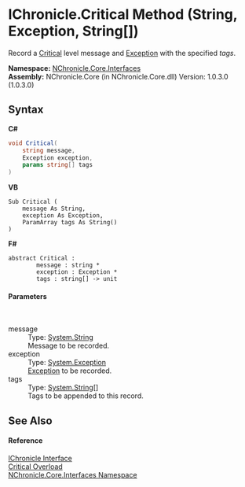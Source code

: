 # IChronicle.Critical Method (String, Exception, String[])
 

Record a <a href="T_NChronicle_Core_Model_ChronicleLevel.md">Critical</a> level message and <a href="http://msdn2.microsoft.com/en-us/library/c18k6c59" target="_blank">Exception</a> with the specified *tags*.

**Namespace:**&nbsp;<a href="N_NChronicle_Core_Interfaces.md">NChronicle.Core.Interfaces</a><br />**Assembly:**&nbsp;NChronicle.Core (in NChronicle.Core.dll) Version: 1.0.3.0 (1.0.3.0)

## Syntax

**C#**<br />
``` C#
void Critical(
	string message,
	Exception exception,
	params string[] tags
)
```

**VB**<br />
``` VB
Sub Critical ( 
	message As String,
	exception As Exception,
	ParamArray tags As String()
)
```

**F#**<br />
``` F#
abstract Critical : 
        message : string * 
        exception : Exception * 
        tags : string[] -> unit 

```


#### Parameters
&nbsp;<dl><dt>message</dt><dd>Type: <a href="http://msdn2.microsoft.com/en-us/library/s1wwdcbf" target="_blank">System.String</a><br />Message to be recorded.</dd><dt>exception</dt><dd>Type: <a href="http://msdn2.microsoft.com/en-us/library/c18k6c59" target="_blank">System.Exception</a><br /><a href="http://msdn2.microsoft.com/en-us/library/c18k6c59" target="_blank">Exception</a> to be recorded.</dd><dt>tags</dt><dd>Type: <a href="http://msdn2.microsoft.com/en-us/library/s1wwdcbf" target="_blank">System.String</a>[]<br />Tags to be appended to this record.</dd></dl>

## See Also


#### Reference
<a href="T_NChronicle_Core_Interfaces_IChronicle.md">IChronicle Interface</a><br /><a href="Overload_NChronicle_Core_Interfaces_IChronicle_Critical.md">Critical Overload</a><br /><a href="N_NChronicle_Core_Interfaces.md">NChronicle.Core.Interfaces Namespace</a><br />
